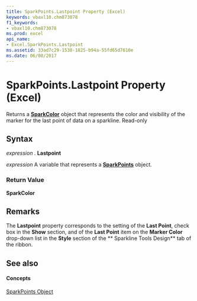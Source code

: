 ```yaml
---
title: SparkPoints.Lastpoint Property (Excel)
keywords: vbaxl10.chm873078
f1_keywords:
- vbaxl10.chm873078
ms.prod: excel
api_name:
- Excel.SparkPoints.Lastpoint
ms.assetid: 33ad7c29-1538-1825-b94a-55fd65d7610e
ms.date: 06/08/2017
---
```



# SparkPoints.Lastpoint Property (Excel)

Returns a **[SparkColor](sparkcolor-object-excel.md)** object that represents the color and visibility of the marker for the last point of data on a sparkline. Read-only


## Syntax

 _expression_ . **Lastpoint**

 _expression_ A variable that represents a **[SparkPoints](sparkpoints-object-excel.md)** object.


### Return Value

 **SparkColor**


## Remarks

The **Lastpoint** property corresponds to the setting of the **Last Point**, check box in the **Show** section, and of the **Last Point** item on the **Marker Color** drop-down list in the **Style** section of the ** Sparkline Tools Design** tab of the ribbon.


## See also


#### Concepts


[SparkPoints Object](sparkpoints-object-excel.md)

